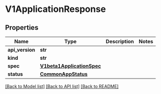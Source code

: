 # V1ApplicationResponse

## Properties
Name | Type | Description | Notes
------------ | ------------- | ------------- | -------------
**api_version** | **str** |  | 
**kind** | **str** |  | 
**spec** | [**V1beta1ApplicationSpec**](V1beta1ApplicationSpec.md) |  | 
**status** | [**CommonAppStatus**](CommonAppStatus.md) |  | 

[[Back to Model list]](../vela-client/README.md#documentation-for-models) [[Back to API list]](../vela-client/README.md#documentation-for-api-endpoints) [[Back to README]](../vela-client/README.md)

